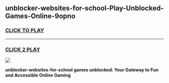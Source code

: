 
## unblocker-websites-for-school-Play-Unblocked-Games-Online-9opno
<h3>
<a href="https://premium76.site?title=unblocker-websites-for-school&ref=25A">CLICK TO PLAY</a></h3>
<hr>

<h3>
<a href="https://premium76.site?title=unblocker-websites-for-school&ref=25A">CLICK 2 PLAY</a>
  
</h3>

<a href="https://premium76.site?title=unblocker-websites-for-school&ref=25A"><img src="https://clearcache.store/games.png"></a>


**unblocker-websites-for-school games unblocked: Your Gateway to Fun and Accessible Online Gaming**
